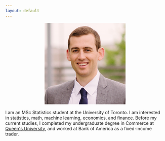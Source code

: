 ```yaml
---
layout: default
---
```

<p style="text-align:center;"><img src="/assets/selfi2.png" alt="HTML5 Icon" width="256" height="256"></p>

I am an MSc Statistics student at the University of Toronto. I am interested in statistics, math, machine learning, economics, and finance. Before my current studies, I completed my undergraduate degree in Commerce at <a href="https://smith.queensu.ca/index.php">Queen's University</a>, and worked at Bank of America as a fixed-income trader.


